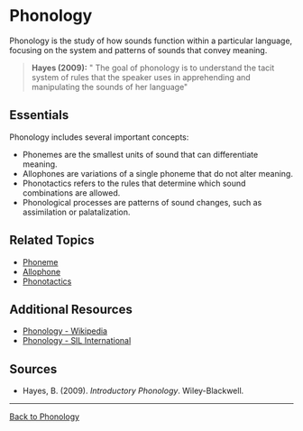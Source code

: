 # Phonology

Phonology is the study of how sounds function within a particular language, focusing on the system and patterns of sounds that convey meaning.

> **Hayes (2009):**
> " The goal of phonology is to understand the tacit system of
rules that the speaker uses in apprehending and manipulating the sounds of her
language"

## Essentials

Phonology includes several important concepts:

- Phonemes are the smallest units of sound that can differentiate meaning.
- Allophones are variations of a single phoneme that do not alter meaning.
- Phonotactics refers to the rules that determine which sound combinations are allowed.
- Phonological processes are patterns of sound changes, such as assimilation or palatalization.


## Related Topics

- [Phoneme](Phoneme.md)
- [Allophone](Allophone.md)
- [Phonotactics](../Advanced/Phonotactics.md)

## Additional Resources

- [Phonology - Wikipedia](https://en.wikipedia.org/wiki/Phonology)
- [Phonology - SIL International](https://glossary.sil.org/subject/phonology)

## Sources

- Hayes, B. (2009). *Introductory Phonology*. Wiley-Blackwell.

---

[Back to Phonology](../README.md)
